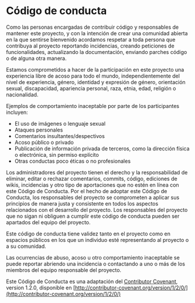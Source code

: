 # Código de conducta

Como las personas encargadas de contribuir código y responsables de mantener este proyecto, y con la intención de crear una comunidad abierta en la que sentirse bienvenido acordamos respetar a toda persona que contribuya al proyecto reportando incidencias, creando peticiones de funcionalidades, actualizando la documentación, enviando parches código o de alguna otra manera.

Estamos comprometidos a hacer de la participación en este proyecto una experiencia libre de acoso para todo el mundo, independientemente del nivel de experiencia, género, identidad y expresión de género, orientación sexual, discapacidad, apariencia personal, raza, etnia, edad, religión o nacionalidad.

Ejemplos de comportamiento inaceptable por parte de los participantes incluyen:

* El uso de imágenes o lenguaje sexual
* Ataques personales
* Comentarios insultantes/despectivos
* Acoso público o privado
* Publicación de información privada de terceros, como la dirección física o electrónica, sin permiso explícito
* Otras conductas poco éticas o no profesionales

Los administradores del proyecto tienen el derecho y la responsabilidad de eliminar, editar o rechazar comentarios, commits, código, ediciones de wikis, incidencias y otro tipo de aportaciones que no estén en línea con este Código de Conducta. Por el hecho de adoptar este Código de Conducta, los responsables del proyecto se comprometen a aplicar sus principios de manera justa y consistente en todos los aspectos relacionados con el desarrollo del proyecto. Los responsables del proyecto que no sigan ni obliguen a cumplir este código de conducta pueden ser apartados del equipo del proyecto.

Este código de conducta tiene validez tanto en el proyecto como en espacios públicos en los que un individuo esté representando al proyecto o a su comunidad.

Las ocurrencias de abuso, acoso u otro comportamiento inaceptable se puede reportar abriendo una incidencia o contactando a uno o más de los miembros del equipo responsable del proyecto.

Este Código de Conducta es una adaptación del [Contributor Covenant](http://contributor-covenant.org), version 1.2.0, disponible en [http://contributor-covenant.org/version/1/2/0/](http://contributor-covenant.org/version/1/2/0/)